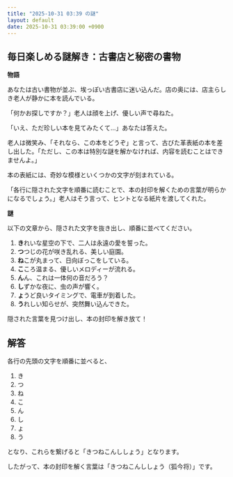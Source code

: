 ```yaml
---
title: "2025-10-31 03:39 の謎"
layout: default
date: 2025-10-31 03:39:00 +0900
---
```

## 毎日楽しめる謎解き：古書店と秘密の書物

**物語**

あなたは古い書物が並ぶ、埃っぽい古書店に迷い込んだ。店の奥には、店主らしき老人が静かに本を読んでいる。

「何かお探しですか？」老人は顔を上げ、優しい声で尋ねた。

「いえ、ただ珍しい本を見てみたくて…」あなたは答えた。

老人は微笑み、「それなら、この本をどうぞ」と言って、古びた革表紙の本を差し出した。「ただし、この本は特別な謎を解かなければ、内容を読むことはできませんよ。」

本の表紙には、奇妙な模様といくつかの文字が刻まれている。

「各行に隠された文字を順番に読むことで、本の封印を解くための言葉が明らかになるでしょう。」老人はそう言って、ヒントとなる紙片を渡してくれた。

**謎**

以下の文章から、隠された文字を抜き出し、順番に並べてください。

1.  **き**れいな星空の下で、二人は永遠の愛を誓った。
2.  **つ**つじの花が咲き乱れる、美しい庭園。
3.  **ね**こが丸まって、日向ぼっこをしている。
4.  **こ**ころ温まる、優しいメロディーが流れる。
5.  **ん**ん、これは一体何の音だろう？
6.  **し**ずかな夜に、虫の声が響く。
7.  **ょ**うど良いタイミングで、電車が到着した。
8.  **う**れしい知らせが、突然舞い込んできた。

隠された言葉を見つけ出し、本の封印を解き放て！

## 解答

各行の先頭の文字を順番に並べると、

1.  き
2.  つ
3.  ね
4.  こ
5.  ん
6.  し
7.  ょ
8.  う

となり、これらを繋げると「きつねこんししょう」となります。

したがって、本の封印を解く言葉は「きつねこんししょう（狐今将）」です。
